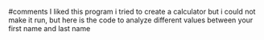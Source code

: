 
#comments
I liked this program i tried to create a calculator but i could not make it run, but here is the code to analyze different values between your first name and last name
